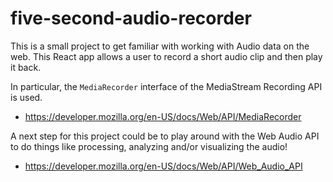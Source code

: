 # five-second-audio-recorder

This is a small project to get familiar with working with Audio data on the web. This React app allows a user to record a short audio clip and then play it back. 

In particular, the `MediaRecorder` interface of the MediaStream Recording API is used.
- https://developer.mozilla.org/en-US/docs/Web/API/MediaRecorder

A next step for this project could be to play around with the Web Audio API to do things like processing, analyzing and/or visualizing the audio!
- https://developer.mozilla.org/en-US/docs/Web/API/Web_Audio_API
